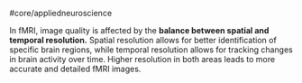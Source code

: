 #core/appliedneuroscience

In fMRI, image quality is affected by the **balance between spatial and temporal resolution.** Spatial resolution allows for better identification of specific brain regions, while temporal resolution allows for tracking changes in brain activity over time. Higher resolution in both areas leads to more accurate and detailed fMRI images.
